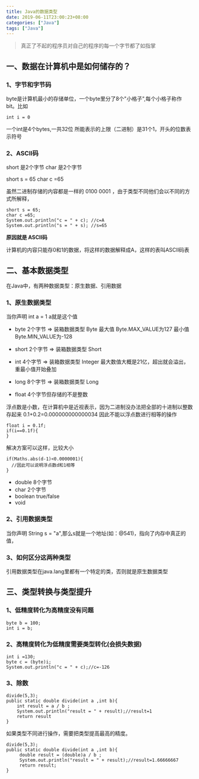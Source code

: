 ```yaml
---
title: Java的数据类型
date: 2019-06-11T23:00:23+08:00
categories: ["Java"]
tags: ["Java"]
---
```


> 真正了不起的程序员对自己的程序的每一个字节都了如指掌

## 一、数据在计算机中是如何储存的？

### 1、字节和字节码

byte是计算机最小的存储单位，一个byte里分了8个"小格子",每个小格子称作bit。比如 

```angular2
int i = 0
```

一个int是4个bytes,一共32位 所能表示的上限（二进制）是31个1，开头的位数表示符号

### 2、ASCII码

short 是2个字节
char 是2个字节
 
short s = 65
char c =65

虽然二进制存储的内容都是一样的 0100 0001 ，由于类型不同他们会以不同的方式所解释，
 
```angular2
short s = 65;
char c =65;
System.out.println("c = " + c); //c=A
System.out.println("s = " + s); //s=65
```

**原因就是 ASCII码**

计算机的内容只能存0和1的数据，将这样的数据解释成A，这样的表叫ASCII码表
 
## 二、基本数据类型

在Java中，有两种数据类型：原生数据、引用数据

### 1、原生数据类型

当你声明 int a = 1  a就是这个值

- byte 2个字节 => 装箱数据类型 Byte  最大值 Byte.MAX_VALUE为127 最小值 Byte.MIN_VALUE为-128

- short 2个字节 => 装箱数据类型 Short
 
- int 4个字节 => 装箱数据类型 Integer  最大数值大概是21亿，超出就会溢出，重最小值开始叠加

- long 8个字节 => 装箱数据类型 Long

- float 4个字节但存储的不是整数

浮点数是小数，在计算机中是近视表示，因为二进制没办法把全部的十进制以整数存起来
0.1+0.2=0.000000000000034
因此不能以浮点数进行相等的操作

```angular2
float i = 0.1f;
if(i==0.1f){
}

```
解决方案可以这样，比较大小
```angular2
if(Maths.abs(d-1)<0.0000001){
  //因此可以说明浮点数d和1相等
}
```
- double 8个字节
- char 2个字节
- boolean true/false
- void

### 2、引用数据类型

当你声明 String s = "a",那么s就是一个地址(如：@541)，指向了内存中真正的值，

### 3、如何区分这两种类型

引用数据类型在java.lang里都有一个特定的类，否则就是原生数据类型

## 三、类型转换与类型提升

### 1、低精度转化为高精度没有问题
```angular2
byte b = 100;
int i = b;
```

### 2、高精度转化为低精度需要类型转化(会损失数据)
```angular2
int i =130;
byte c = (byte)i;
System.out.println("c = " + c);//c=-126
```

### 3、除数

```angular2
divide(5,3);
public static double divide(int a ,int b){
    int result = a / b ; 
    System.out.println("result = " + result);//result=1
    return result
}

```
如果类型不同进行操作，需要把类型提高最高的精度。

```angular2
divide(5,3);
public static double divide(int a ,int b){
     double result = (double)a / b ;
     System.out.println("result = " + result);//result=1.66666667
     return result;
}
```


